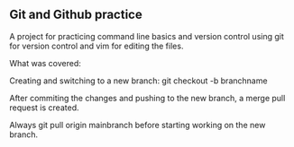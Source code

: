 ## Git and Github practice

A project for practicing command line basics and version control using git for version control and vim  for editing the files. 

What was covered:

Creating and switching to a new branch: git checkout -b branchname

After commiting the changes and pushing to the new branch, a merge pull request is created.

Always git pull origin mainbranch before starting working on the new branch.


